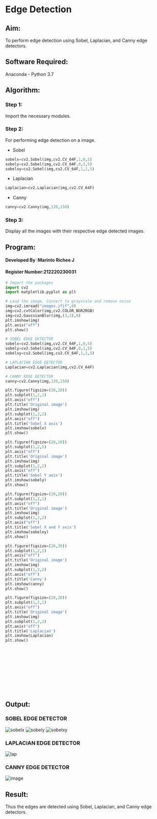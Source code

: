 # Edge Detection
## Aim:
To perform edge detection using Sobel, Laplacian, and Canny edge detectors.

## Software Required:
Anaconda - Python 3.7


## Algorithm:
### Step 1:
Import the necessary modules.
### Step 2:
For performing edge detection on a image. 
- Sobel 
```python
sobelx=cv2.Sobel(img,cv2.CV_64F,1,0,5)
sobely=cv2.Sobel(img,cv2.CV_64F,0,1,5)
sobelxy=cv2.Sobel(img,cv2.CV_64F,1,1,5)
```
- Laplacian
```python
Laplacian=cv2.Laplacian(img,cv2.CV_64F)
```
- Canny
```python
canny=cv2.Canny(img,120,150)
```
### Step 3:
Display all the images with their respective edge detected images.
 
## Program:
#### Developed By   :Marinto Richee J
#### Register Number:212220230031
``` Python
# Import the packages
import cv2 
import matplotlib.pyplot as plt

# Load the image, Convert to grayscale and remove noise
img=cv2.imread("images.jfif",0)
img=cv2.cvtColor(img,cv2.COLOR_BGR2RGB)
img=cv2.GaussianBlur(img,(3,3),0)
plt.imshow(img)
plt.axis("off")
plt.show()

# SOBEL EDGE DETECTOR
sobelx=cv2.Sobel(img,cv2.CV_64F,1,0,5)
sobely=cv2.Sobel(img,cv2.CV_64F,0,1,5)
sobelxy=cv2.Sobel(img,cv2.CV_64F,1,1,5)

# LAPLACIAN EDGE DETECTOR
Laplacian=cv2.Laplacian(img,cv2.CV_64F)

# CANNY EDGE DETECTOR
canny=cv2.Canny(img,120,150)

plt.figure(figsize=(20,20))
plt.subplot(1,2,1)
plt.axis("off")
plt.title('Original image')
plt.imshow(img)
plt.subplot(1,2,2)
plt.axis("off")
plt.title('Sobel X axis')
plt.imshow(sobelx)
plt.show()

plt.figure(figsize=(20,20))
plt.subplot(1,2,1)
plt.axis("off")
plt.title('Original image')
plt.imshow(img)
plt.subplot(1,2,2)
plt.axis("off")
plt.title('Sobel Y axis')
plt.imshow(sobely)
plt.show()

plt.figure(figsize=(20,20))
plt.subplot(1,2,1)
plt.axis("off")
plt.title('Original image')
plt.imshow(img)
plt.subplot(1,2,2)
plt.axis("off")
plt.title('Sobel X and Y axis')
plt.imshow(sobelxy)
plt.show()

plt.figure(figsize=(20,20))
plt.subplot(1,2,1)
plt.axis("off")
plt.title('Original image')
plt.imshow(img)
plt.subplot(1,2,2)
plt.axis("off")
plt.title('Canny')
plt.imshow(canny)
plt.show()

plt.figure(figsize=(20,20))
plt.subplot(1,2,1)
plt.axis("off")
plt.title('Original image')
plt.imshow(img)
plt.subplot(1,2,2)
plt.axis("off")
plt.title('Laplacian')
plt.imshow(Laplacian)
plt.show()

```
<br>
<br>
<br>
<br>
<br>
<br>
<br>
<br>

## Output:
### SOBEL EDGE DETECTOR
![sobelx](https://user-images.githubusercontent.com/65499285/168112550-6d99db26-e4b2-4a02-ac41-231c204442dd.png)
![sobely](https://user-images.githubusercontent.com/65499285/168112574-b9e59804-fc44-47f6-bd46-3d22c3ea23fa.png)
![sobelxy](https://user-images.githubusercontent.com/65499285/168112564-bd0d9fa7-d8ef-4460-93f3-618be4106560.png)

### LAPLACIAN EDGE DETECTOR
![lap](https://user-images.githubusercontent.com/65499285/168112779-fb06102b-4427-4efd-9cd0-5ae269c2db89.png)

### CANNY EDGE DETECTOR
![image](https://user-images.githubusercontent.com/65499285/168112104-c5b6759e-5c34-453b-99e0-e19df87d184e.png)

## Result:
Thus the edges are detected using Sobel, Laplacian, and Canny edge detectors.
